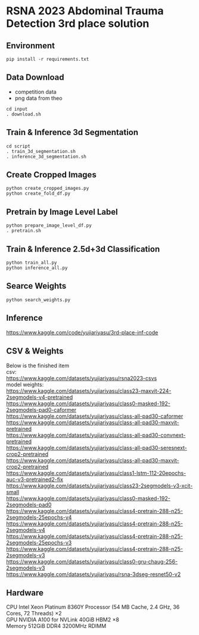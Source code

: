 # RSNA 2023 Abdominal Trauma Detection 3rd place solution 

## Environment
```
pip install -r requirements.txt
```

## Data Download
- competition data
- png data from theo

```
cd input
. download.sh
```

## Train & Inference 3d Segmentation
```
cd script
. train_3d_segmentation.sh
. inference_3d_segmentation.sh
```

## Create Cropped Images
```
python create_cropped_images.py
python create_fold_df.py
```

## Pretrain by Image Level Label
```
python prepare_image_level_df.py
. pretrain.sh
```

## Train & Inference 2.5d+3d Classification
```
python train_all.py
python inference_all.py
```

## Searce Weights
```
python search_weights.py
```

## Inference
https://www.kaggle.com/code/yujiariyasu/3rd-place-inf-code

## CSV & Weights
Below is the finished item  
csv:  
https://www.kaggle.com/datasets/yujiariyasu/rsna2023-csvs  
model weights:  
https://www.kaggle.com/datasets/yujiariyasu/class23-maxvit-224-2segmodels-v4-pretrained  
https://www.kaggle.com/datasets/yujiariyasu/class0-masked-192-2segmodels-pad0-caformer  
https://www.kaggle.com/datasets/yujiariyasu/class-all-pad30-caformer  
https://www.kaggle.com/datasets/yujiariyasu/class-all-pad30-maxvit-pretrained  
https://www.kaggle.com/datasets/yujiariyasu/class-all-pad30-convnext-pretrained  
https://www.kaggle.com/datasets/yujiariyasu/class-all-pad30-seresnext-crop2-pretrained  
https://www.kaggle.com/datasets/yujiariyasu/class-all-pad30-maxvit-crop2-pretrained  
https://www.kaggle.com/datasets/yujiariyasu/class1-lstm-112-20epochs-auc-v3-pretrained2-fix  
https://www.kaggle.com/datasets/yujiariyasu/class23-2segmodels-v3-xcit-small  
https://www.kaggle.com/datasets/yujiariyasu/class0-masked-192-2segmodels-pad0  
https://www.kaggle.com/datasets/yujiariyasu/class4-pretrain-288-n25-2segmodels-25epochs-v4  
https://www.kaggle.com/datasets/yujiariyasu/class4-pretrain-288-n25-2segmodels-v4  
https://www.kaggle.com/datasets/yujiariyasu/class4-pretrain-288-n25-2segmodels-25epochs-v3  
https://www.kaggle.com/datasets/yujiariyasu/class4-pretrain-288-n25-2segmodels-v3  
https://www.kaggle.com/datasets/yujiariyasu/class0-gru-chaug-256-2segmodels-v3  
https://www.kaggle.com/datasets/yujiariyasu/rsna-3dseg-resnet50-v2  

## Hardware
CPU Intel Xeon Platinum 8360Y Processor (54 MB Cache, 2.4 GHz, 36 Cores, 72 Threads) ×2  
GPU NVIDIA A100 for NVLink 40GiB HBM2 ×8  
Memory 512GiB DDR4 3200MHz RDIMM  
